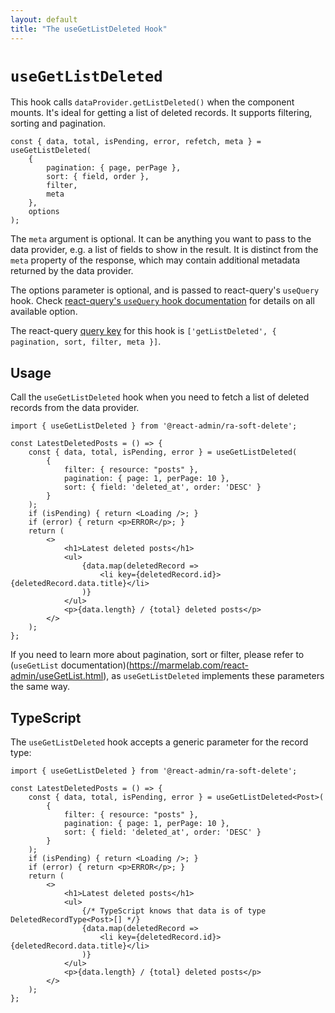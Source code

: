 ```yaml
---
layout: default
title: "The useGetListDeleted Hook"
---
```


# `useGetListDeleted`

This hook calls `dataProvider.getListDeleted()` when the component mounts. It's ideal for getting a list of deleted records. It supports filtering, sorting and pagination.

```tsx
const { data, total, isPending, error, refetch, meta } = useGetListDeleted(
    {
        pagination: { page, perPage },
        sort: { field, order },
        filter,
        meta
    },
    options
);
```

The `meta` argument is optional. It can be anything you want to pass to the data provider, e.g. a list of fields to show in the result. It is distinct from the `meta` property of the response, which may contain additional metadata returned by the data provider.

The options parameter is optional, and is passed to react-query's `useQuery` hook. Check [react-query's `useQuery` hook documentation](https://tanstack.com/query/v5/docs/framework/react/reference/useQuery) for details on all available option.

The react-query [query key](https://tanstack.com/query/v5/docs/framework/react/guides/query-keys) for this hook is `['getListDeleted', { pagination, sort, filter, meta }]`.

## Usage

Call the `useGetListDeleted` hook when you need to fetch a list of deleted records from the data provider.

```tsx
import { useGetListDeleted } from '@react-admin/ra-soft-delete';

const LatestDeletedPosts = () => {
    const { data, total, isPending, error } = useGetListDeleted(
        { 
            filter: { resource: "posts" },
            pagination: { page: 1, perPage: 10 },
            sort: { field: 'deleted_at', order: 'DESC' }
        }
    );
    if (isPending) { return <Loading />; }
    if (error) { return <p>ERROR</p>; }
    return (
        <>
            <h1>Latest deleted posts</h1>
            <ul>
                {data.map(deletedRecord =>
                    <li key={deletedRecord.id}>{deletedRecord.data.title}</li>
                )}
            </ul>
            <p>{data.length} / {total} deleted posts</p>
        </>
    );
};
```

If you need to learn more about pagination, sort or filter, please refer to (`useGetList` documentation)(https://marmelab.com/react-admin/useGetList.html), as `useGetListDeleted` implements these parameters the same way.

## TypeScript

The `useGetListDeleted` hook accepts a generic parameter for the record type:

```tsx
import { useGetListDeleted } from '@react-admin/ra-soft-delete';

const LatestDeletedPosts = () => {
    const { data, total, isPending, error } = useGetListDeleted<Post>(
        { 
            filter: { resource: "posts" },
            pagination: { page: 1, perPage: 10 },
            sort: { field: 'deleted_at', order: 'DESC' }
        }
    );
    if (isPending) { return <Loading />; }
    if (error) { return <p>ERROR</p>; }
    return (
        <>
            <h1>Latest deleted posts</h1>
            <ul>
                {/* TypeScript knows that data is of type DeletedRecordType<Post>[] */}
                {data.map(deletedRecord =>
                    <li key={deletedRecord.id}>{deletedRecord.data.title}</li>
                )}
            </ul>
            <p>{data.length} / {total} deleted posts</p>
        </>
    );
};
```